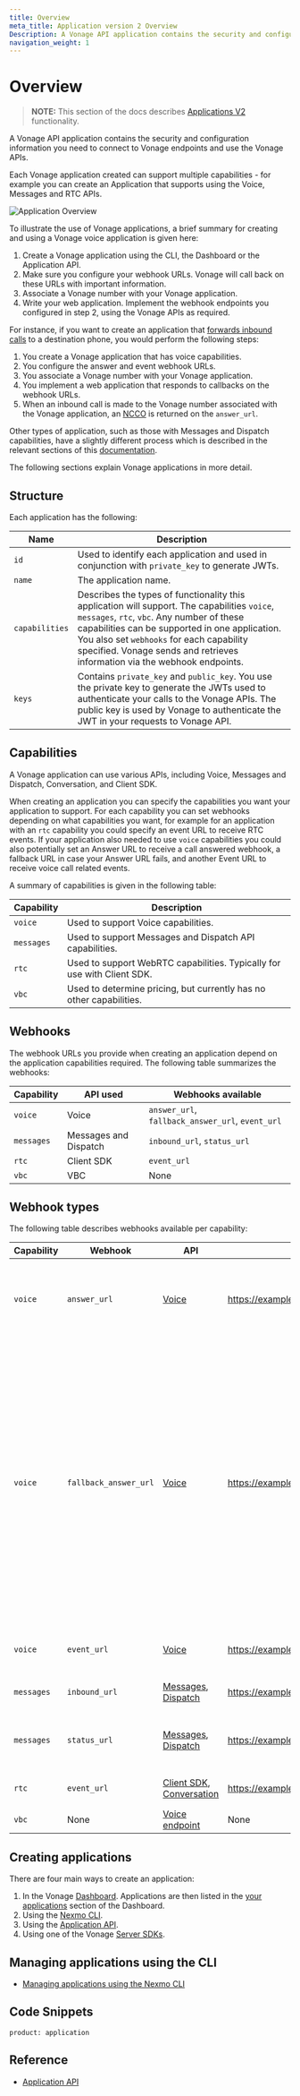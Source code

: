 ```yaml
---
title: Overview
meta_title: Application version 2 Overview
Description: A Vonage API application contains the security and configuration information you need to connect to Vonage endpoints and use the Vonage APIs. (Nexmo is now Vonage)
navigation_weight: 1
---
```


# Overview

> **NOTE:** This section of the docs describes [Applications V2](/api/application.v2) functionality.

A Vonage API application contains the security and configuration information you need to connect to Vonage endpoints and use the Vonage APIs.

Each Vonage application created can support multiple capabilities - for example you can create an Application that supports using the Voice, Messages and RTC APIs.

![Application Overview](/images/nexmo_application_v2.png "Application Overview")

To illustrate the use of Vonage applications, a brief summary for creating and using a Vonage voice application is given here:

1. Create a Vonage application using the CLI, the Dashboard or the Application API.
2. Make sure you configure your webhook URLs. Vonage will call back on these URLs with important information.
3. Associate a Vonage number with your Vonage application.
4. Write your web application. Implement the webhook endpoints you configured in step 2, using the Vonage APIs as required.

For instance, if you want to create an application that [forwards inbound calls](/voice/voice-api/code-snippets/connect-an-inbound-call) to a destination phone, you would perform the following steps:

1. You create a Vonage application that has voice capabilities.
2. You configure the answer and event webhook URLs.
3. You associate a Vonage number with your Vonage application.
4. You implement a web application that responds to callbacks on the webhook URLs.
5. When an inbound call is made to the Vonage number associated with the Vonage application, an [NCCO](/voice/voice-api/ncco-reference) is returned on the `answer_url`.

Other types of application, such as those with Messages and Dispatch capabilities, have a slightly different process which is described in the relevant sections of this [documentation](/application/overview).

The following sections explain Vonage applications in more detail.

## Structure

Each application has the following:

|Name | Description|
|-- | --|
|`id` | Used to identify each application and used in conjunction with `private_key` to generate JWTs.|
|`name` | The application name.|
|`capabilities` | Describes the types of functionality this application will support. The capabilities `voice`, `messages`, `rtc`, `vbc`. Any number of these capabilities can be supported in one application. You also set `webhooks` for each capability specified. Vonage sends and retrieves information via the webhook endpoints.|
|`keys` | Contains `private_key` and `public_key`. You use the private key to generate the JWTs used to authenticate your calls to the Vonage APIs. The public key is used by Vonage to authenticate the JWT in your requests to Vonage API.|

## Capabilities

A Vonage application can use various APIs, including Voice, Messages and Dispatch, Conversation, and Client SDK.

When creating an application you can specify the capabilities you want your application to support. For each capability you can set webhooks depending on what capabilities you want, for example for an application with an `rtc` capability you could specify an event URL to receive RTC events. If your application also needed to use `voice` capabilities you could also potentially set an Answer URL to receive a call answered webhook, a fallback URL in case your Answer URL fails, and another Event URL to receive voice call related events.

A summary of capabilities is given in the following table:

|Capability | Description|
|---|---|
|`voice` | Used to support Voice capabilities.|
|`messages` | Used to support Messages and Dispatch API capabilities.|
|`rtc` | Used to support WebRTC capabilities. Typically for use with Client SDK.|
|`vbc` | Used to determine pricing, but currently has no other capabilities.|

## Webhooks

The webhook URLs you provide when creating an application depend on the application capabilities required. The following table summarizes the webhooks:

|Capability | API used | Webhooks available |
|--- | --- | ---|
|`voice` | Voice | `answer_url`, `fallback_answer_url`, `event_url`|
|`messages` | Messages and Dispatch | `inbound_url`, `status_url`|
|`rtc` | Client SDK | `event_url`|
|`vbc` | VBC | None|

## Webhook types

The following table describes webhooks available per capability:

|Capability | Webhook | API | Example | Description|
|--- | --- | --- | --- | --- |
|`voice` | `answer_url` | [Voice](/voice/voice-api/overview) | https://example.com/webhooks/answer | The URL that Vonage make a request to when a call is placed/received. Must return an NCCO.|
|`voice` | `fallback_answer_url` | [Voice](/voice/voice-api/overview) | https://example.com/webhooks/fallback | If the `fallback_answer_url` is set, Vonage makes a request to it if the `answer_url` is offline or returns an HTTP error code or the `event_url` is offline or returns an error code and an event is expected to return an NCCO. The `fallback_answer_url` must return an NCCO. If your `fallback_answer_url` fails after two attempts for an initial NCCO, the call is ended. If your `fallback_answer_url` fails after two attempts for a call in progress, the call flow is continued.|
|`voice` | `event_url` | [Voice](/voice/voice-api/overview) | https://example.com/webhooks/event | Vonage will send call events (e.g. ringing, answered) to this URL.|
|`messages` | `inbound_url` | [Messages](/messages/overview), [Dispatch](/dispatch/overview) | https://example.com/webhooks/inbound | Vonage will forward inbound messages to this URL.|
|`messages` | `status_url` | [Messages](/messages/overview), [Dispatch](/dispatch/overview) | https://example.com/webhooks/status | Vonage will send message status updates (for example, `delivered`, `seen`) to this URL.|
|`rtc` | `event_url` | [Client SDK](/client-sdk/overview), [Conversation](/conversation/overview) | https://example.com/webhooks/rtcevent | Vonage will send RTC events to this URL.|
|`vbc` | None | [Voice endpoint](/voice/voice-api/ncco-reference#connect) | None | Not used |

## Creating applications

There are four main ways to create an application:

1. In the Vonage [Dashboard](https://dashboard.nexmo.com). Applications are then listed in the [your applications](https://dashboard.nexmo.com/applications) section of the Dashboard.
2. Using the [Nexmo CLI](/application/nexmo-cli).
3. Using the [Application API](/api/application.v2).
4. Using one of the Vonage [Server SDKs](/tools).

## Managing applications using the CLI

* [Managing applications using the Nexmo CLI](/application/nexmo-cli)

## Code Snippets

```code_snippet_list
product: application
```

## Reference

* [Application API](https://developer.nexmo.com/api/application.v2)
